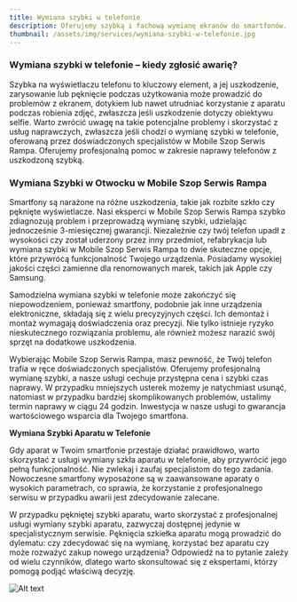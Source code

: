 ```yaml
---
title: Wymiana szybki w telefonie
description: Oferujemy szybką i fachową wymianę ekranów do smartfonów. Rozbite ekrany stają się przeszłością dzięki naszym usługom.
thumbnail: /assets/img/services/wymiana-szybki-w-telefonie.jpg
---
```


### Wymiana szybki w telefonie  –  kiedy zgłosić awarię?

Szybka na wyświetlaczu telefonu to kluczowy element, a jej uszkodzenie, zarysowanie lub pęknięcie podczas użytkowania może prowadzić do problemów z ekranem, dotykiem lub nawet utrudniać korzystanie z aparatu podczas robienia zdjęć, zwłaszcza jeśli uszkodzenie dotyczy obiektywu selfie. Warto zwrócić uwagę na takie potencjalne problemy i skorzystać z usług naprawczych, zwłaszcza jeśli chodzi o wymianę szybki w telefonie, oferowaną przez doświadczonych specjalistów w Mobile Szop Serwis Rampa. Oferujemy profesjonalną pomoc w zakresie naprawy telefonów z uszkodzoną szybką.

### Wymiana Szybki w Otwocku w Mobile Szop Serwis Rampa

Smartfony są narażone na różne uszkodzenia, takie jak rozbite szkło czy pęknięte wyświetlacze. Nasi eksperci w Mobile Szop Serwis Rampa szybko zdiagnozują problem i przeprowadzą wymianę szybki, udzielając jednocześnie 3-miesięcznej gwarancji. Niezależnie czy twój telefon upadł z wysokości czy został uderzony przez inny przedmiot, refabrykacja lub wymiana szybki w Mobile Szop Serwis Rampa to dwie skuteczne opcje, które przywrócą funkcjonalność Twojego urządzenia. Posiadamy wysokiej jakości części zamienne dla renomowanych marek, takich jak Apple czy Samsung.

Samodzielna wymiana szybki w telefonie może zakończyć się niepowodzeniem, ponieważ smartfony, podobnie jak inne urządzenia elektroniczne, składają się z wielu precyzyjnych części. Ich demontaż i montaż wymagają doświadczenia oraz precyzji. Nie tylko istnieje ryzyko nieskutecznego rozwiązania problemu, ale również możesz narazić swój sprzęt na dodatkowe uszkodzenia.

Wybierając Mobile Szop Serwis Rampa, masz pewność, że Twój telefon trafia w ręce doświadczonych specjalistów. Oferujemy profesjonalną wymianę szybki, a nasze usługi cechuje przystępna cena i szybki czas naprawy. W przypadku mniejszych usterek możemy je natychmiast usunąć, natomiast w przypadku bardziej skomplikowanych problemów, ustalimy termin naprawy w ciągu 24 godzin. Inwestycja w nasze usługi to gwarancja wartościowego wsparcia dla Twojego smartfona.

**Wymiana Szybki Aparatu w Telefonie**

Gdy aparat w Twoim smartfonie przestaje działać prawidłowo, warto skorzystać z usługi wymiany szkła aparatu w telefonie, aby przywrócić jego pełną funkcjonalność. Nie zwlekaj i zaufaj specjalistom do tego zadania. Nowoczesne smartfony wyposażone są w zaawansowane aparaty o wysokich parametrach, co sprawia, że korzystanie z profesjonalnego serwisu w przypadku awarii jest zdecydowanie zalecane.

W przypadku pękniętej szybki aparatu, warto skorzystać z profesjonalnej usługi wymiany szybki aparatu, zazwyczaj dostępnej jedynie w specjalistycznym serwisie. Pęknięcia szkiełka aparatu mogą prowadzić do dylematu: czy zdecydować się na wymianę, korzystać bez aparatu czy może rozważyć zakup nowego urządzenia? Odpowiedź na to pytanie zależy od wielu czynników, dlatego warto skonsultować się z ekspertami, którzy pomogą podjąć właściwą decyzję.

![Alt text](/assets/img/services/wymiana-szybki-2.jpg "Wymiana szybki")